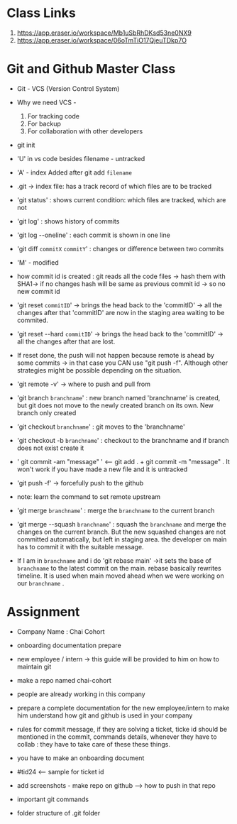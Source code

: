 # Class Links

1. https://app.eraser.io/workspace/Mb1uSbRhDKsd53ne0NX9
2. https://app.eraser.io/workspace/06oTmTiO17QjeuTDkp7O


# Git and Github Master Class

- Git - VCS (Version Control System)
- Why we need VCS -

  1. For tracking code
  2. For backup
  3. For collaboration with other developers

- git init
- 'U' in vs code besides filename - untracked
- 'A' - index Added after git add `filename`
- .git -> index file: has a track record of which files are to be tracked
- 'git status' : shows current condition: which files are tracked, which are not
- 'git log' : shows history of commits
- 'git log --oneline' : each commit is shown in one line
- 'git diff `commitX` `commitY`' : changes or difference between two commits
- 'M' - modified
- how commit id is created : git reads all the code files -> hash them with SHA1-> if no changes hash will be same as previous commit id -> so no new commit id

- 'git reset `commitID`' -> brings the head back to the 'commitID' -> all the changes after that 'commitID' are now in the staging area waiting to be commited.

- 'git reset --hard `commitID`' -> brings the head back to the 'commitID' -> all the changes after that are lost.
- If reset done, the push will not happen because remote is ahead by some commits -> in that case you CAN use "git push -f". Although other strategies might be possible depending on the situation.
- 'git remote -v' -> where to push and pull from

- 'git branch `branchname`' : new branch named 'branchname' is created, but git does not move to the newly created branch on its own. New branch only created

- 'git checkout `branchname`' : git moves to the 'branchname'

- 'git checkout -b `branchname`' : checkout to the branchname and if branch does not exist create it

- ' git commit -am "message" ' <-- git add . + git commit -m "message" . It won't work if you have made a new file and it is untracked

- 'git push -f' -> forcefully push to the github
- note: learn the command to set remote upstream
- 'git merge `branchname`' : merge the `branchname` to the current branch
- 'git merge --squash `branchname`' : squash the `branchname` and merge the changes on the current branch. But the new squashed changes are not committed automatically, but left in staging area. the developer on main has to commit it with the suitable message.
- If I am in `branchname` and i do 'git rebase main' ->it sets the base of `branchname` to the latest commit on the main. rebase basically rewrites timeline. It is used when main moved ahead when we were working on our `branchname` .

# Assignment

- Company Name : Chai Cohort
- onboarding documentation prepare
- new employee / intern -> this guide will be provided to him on how to maintain git
- make a repo named chai-cohort
- people are already working in this company
- prepare a complete documentation for the new employee/intern to make him understand how git and github is used in your company
- rules for commit message, if they are solving a ticket, ticke id should be mentioned in the commit, commands details, whenever they have to collab : they have to take care of these these things.
- you have to make an onboarding document
- #tid24 <-- sample for ticket id

- add screenshots - make repo on github --> how to push in that repo
- important git commands
- folder structure of .git folder
